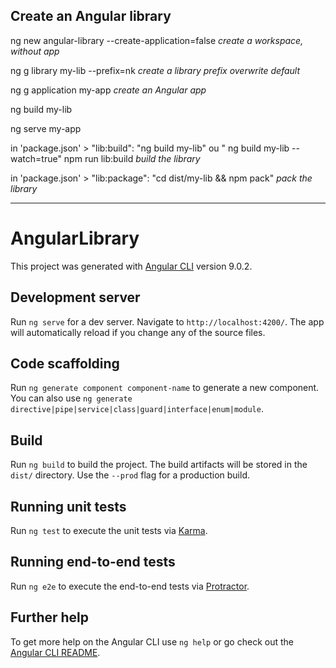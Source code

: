 ## Create an Angular library

ng new angular-library --create-application=false
*create a workspace, without app*

ng g library my-lib --prefix=nk
*create a library
prefix overwrite default*

ng g application my-app
*create an Angular app*

ng build my-lib

ng serve my-app

in 'package.json' > "lib:build": "ng build my-lib" ou "
ng build my-lib --watch=true"
npm run lib:build
*build the library*

in 'package.json' > "lib:package": "cd dist/my-lib && npm pack"
*pack the library*

------------------------------------------------

# AngularLibrary

This project was generated with [Angular CLI](https://github.com/angular/angular-cli) version 9.0.2.

## Development server

Run `ng serve` for a dev server. Navigate to `http://localhost:4200/`. The app will automatically reload if you change any of the source files.

## Code scaffolding

Run `ng generate component component-name` to generate a new component. You can also use `ng generate directive|pipe|service|class|guard|interface|enum|module`.

## Build

Run `ng build` to build the project. The build artifacts will be stored in the `dist/` directory. Use the `--prod` flag for a production build.

## Running unit tests

Run `ng test` to execute the unit tests via [Karma](https://karma-runner.github.io).

## Running end-to-end tests

Run `ng e2e` to execute the end-to-end tests via [Protractor](http://www.protractortest.org/).

## Further help

To get more help on the Angular CLI use `ng help` or go check out the [Angular CLI README](https://github.com/angular/angular-cli/blob/master/README.md).
